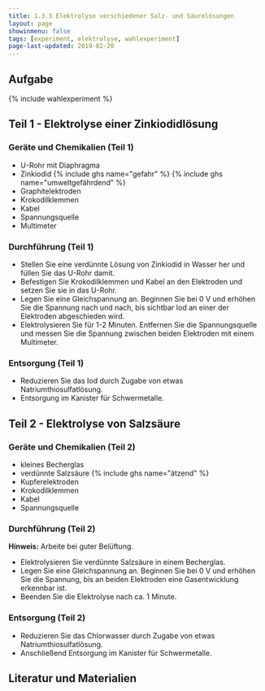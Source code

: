 ```yaml
---
title: 1.3.3 Elektrolyse verschiedener Salz- und Säurelösungen
layout: page
showinmenu: false
tags: [experiment, elektrolyse, wahlexperiment]
page-last-updated: 2019-02-20
---
```


## Aufgabe

{% include wahlexperiment %}

## Teil 1 - Elektrolyse einer Zinkiodidlösung

### Geräte und Chemikalien (Teil 1)

- U-Rohr mit Diaphragma
- Zinkiodid {% include ghs name="gefahr" %} {% include ghs name="umweltgefährdend" %}
- Graphitelektroden
- Krokodilklemmen
- Kabel
- Spannungsquelle
- Multimeter

### Durchführung (Teil 1)

- Stellen Sie eine verdünnte Lösung von Zinkiodid in Wasser her und füllen Sie das U-Rohr damit. 
- Befestigen Sie Krokodilklemmen und Kabel an den Elektroden und setzen Sie sie in das U-Rohr.
- Legen Sie eine Gleichspannung an. Beginnen Sie bei 0 V und erhöhen Sie die Spannung nach und nach, bis sichtbar Iod an einer der Elektroden abgeschieden wird.
- Elektrolysieren Sie für 1-2 Minuten. Entfernen Sie die Spannungsquelle und messen Sie die Spannung zwischen beiden Elektroden mit einem Multimeter.

### Entsorgung (Teil 1)

- Reduzieren Sie das Iod durch Zugabe von etwas Natriumthiosulfatlösung.
- Entsorgung im Kanister für Schwermetalle.

## Teil 2 - Elektrolyse von Salzsäure

### Geräte und Chemikalien (Teil 2)

- kleines Becherglas
- verdünnte Salzsäure {% include ghs name="ätzend" %}
- Kupferelektroden
- Krokodilklemmen
- Kabel
- Spannungsquelle

### Durchführung (Teil 2)

**Hinweis:** Arbeite bei guter Belüftung.

- Elektrolysieren Sie verdünnte Salzsäure in einem Becherglas. 
- Legen Sie eine Gleichspannung an. Beginnen Sie bei 0 V und erhöhen Sie die Spannung, bis an beiden Elektroden eine Gasentwicklung erkennbar ist.
- Beenden Sie die Elektrolyse nach ca. 1 Minute.

### Entsorgung (Teil 2)

- Reduzieren Sie das Chlorwasser durch Zugabe von etwas Natriumthiosulfatlösung.
- Anschließend Entsorgung im Kanister für Schwermetalle.

## Literatur und Materialien



